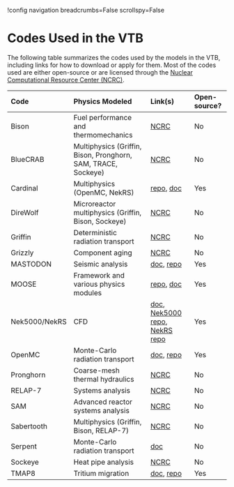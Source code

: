 !config navigation breadcrumbs=False scrollspy=False

# Codes Used in the VTB

The following table summarizes the codes used by the models in the VTB, including
links for how to download or apply for them. Most of the codes used are either
open-source or are licensed through the [Nuclear Computational Resource Center (NCRC)](https://inl.gov/ncrc/).

| Code | Physics Modeled | Link(s) | Open-source? |
| :- | :- | :- | :- |
| Bison | Fuel performance and thermomechanics | [NCRC](https://inl.gov/ncrc/) | No |
| BlueCRAB | Multiphysics (Griffin, Bison, Pronghorn, SAM, TRACE, Sockeye) | [NCRC](https://inl.gov/ncrc/) | No |
| Cardinal | Multiphysics (OpenMC, NekRS) | [repo](https://github.com/neams-th-coe/cardinal), [doc](https://cardinal.cels.anl.gov/) | Yes |
| DireWolf | Microreactor multiphysics (Griffin, Bison, Sockeye) | [NCRC](https://inl.gov/ncrc/) | No |
| Griffin | Deterministic radiation transport | [NCRC](https://inl.gov/ncrc/) | No |
| Grizzly | Component aging | [NCRC](https://inl.gov/ncrc/) | No |
| MASTODON | Seismic analysis | [doc](https://mooseframework.inl.gov/mastodon/index.html), [repo](https://github.com/idaholab/mastodon) | Yes |
| MOOSE | Framework and various physics modules | [repo](https://github.com/idaholab/moose), [doc](https://mooseframework.inl.gov/) | Yes |
| Nek5000/NekRS | CFD | [doc](https://nek5000.mcs.anl.gov/), [Nek5000 repo](https://github.com/Nek5000/Nek5000), [NekRS repo](https://github.com/Nek5000/nekRS) | Yes |
| OpenMC | Monte-Carlo radiation transport | [doc](https://openmc.org/), [repo](https://github.com/openmc-dev/openmc) | Yes |
| Pronghorn | Coarse-mesh thermal hydraulics | [NCRC](https://inl.gov/ncrc/) | No |
| RELAP-7 | Systems analysis | [NCRC](https://inl.gov/ncrc/) | No |
| SAM | Advanced reactor systems analysis | [NCRC](https://inl.gov/ncrc/) | No |
| Sabertooth | Multiphysics (Griffin, Bison, RELAP-7) | [NCRC](https://inl.gov/ncrc/) | No |
| Serpent | Monte-Carlo radiation transport | [doc](https://serpent.vtt.fi/) | No |
| Sockeye | Heat pipe analysis | [NCRC](https://inl.gov/ncrc/) | No |
| TMAP8 | Tritium migration | [doc](https://mooseframework.inl.gov/TMAP8/), [repo](https://github.com/idaholab/TMAP8) | Yes |
